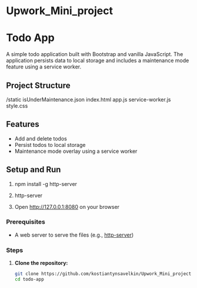 # Upwork_Mini_project

# Todo App

A simple todo application built with Bootstrap and vanilla JavaScript. The application persists data to local storage and includes a maintenance mode feature using a service worker.

## Project Structure
/static isUnderMaintenance.json 
index.html 
app.js 
service-worker.js 
style.css

## Features

- Add and delete todos
- Persist todos to local storage
- Maintenance mode overlay using a service worker

## Setup and Run

1. npm install -g http-server

2. http-server

3. Open http://127.0.0.1:8080 on your browser

### Prerequisites

- A web server to serve the files (e.g., [http-server](https://www.npmjs.com/package/http-server))

### Steps

1. **Clone the repository:**

   ```sh
   git clone https://github.com/kostiantynsavelkin/Upwork_Mini_project
   cd todo-app


